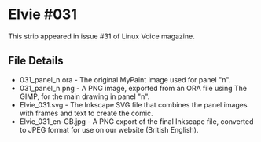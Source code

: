 Elvie #031
==========
This strip appeared in issue #31 of Linux Voice magazine.


File Details
------------
* 031_panel_n.ora     - The original MyPaint image used for panel "n".
* 031_panel_n.png     - A PNG image, exported from an ORA file using The GIMP, for the main drawing in panel "n".
* Elvie_031.svg       - The Inkscape SVG file that combines the panel images with frames and text to create the comic.
* Elvie_031_en-GB.jpg - A PNG export of the final Inkscape file, converted to JPEG format for use on our website (British English).



